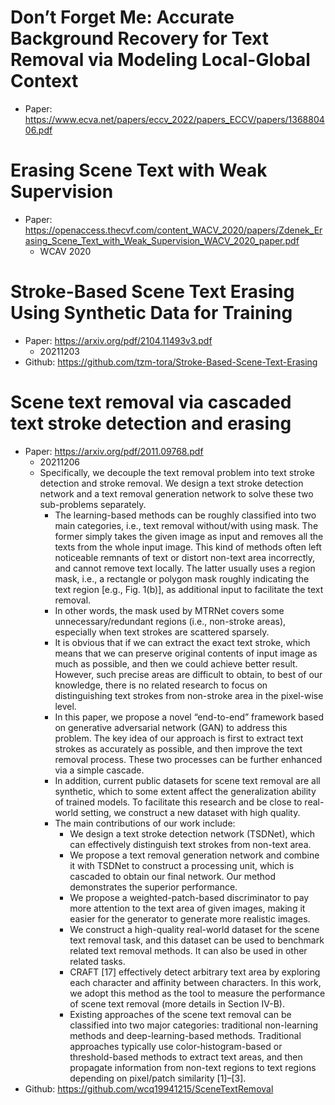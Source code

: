 # Don’t Forget Me: Accurate Background Recovery for Text Removal via Modeling Local-Global Context
- Paper: https://www.ecva.net/papers/eccv_2022/papers_ECCV/papers/136880406.pdf

# Erasing Scene Text with Weak Supervision
- Paper: https://openaccess.thecvf.com/content_WACV_2020/papers/Zdenek_Erasing_Scene_Text_with_Weak_Supervision_WACV_2020_paper.pdf
  - WCAV 2020

# Stroke-Based Scene Text Erasing Using Synthetic Data for Training
- Paper: https://arxiv.org/pdf/2104.11493v3.pdf
  - 20211203
- Github: https://github.com/tzm-tora/Stroke-Based-Scene-Text-Erasing

# Scene text removal via cascaded text stroke detection and erasing
- Paper: https://arxiv.org/pdf/2011.09768.pdf
  - 20211206
  - Specifically, we decouple the text removal problem into text stroke detection and stroke removal. We design a text stroke detection network and a text removal generation network to solve these two sub-problems separately.
    - The learning-based methods can be roughly classified into two main categories, i.e., text removal without/with using mask. The former simply takes the given image as input and removes all the texts from the whole input image. This kind of methods often left noticeable remnants of text or distort non-text area incorrectly, and cannot remove text locally. The latter usually uses a region mask, i.e., a rectangle or polygon mask roughly indicating the text region [e.g., Fig. 1(b)], as additional input to facilitate the text removal.
    - In other words, the mask used by MTRNet covers some unnecessary/redundant regions (i.e., non-stroke areas), especially when text strokes are scattered sparsely.
    - It is obvious that if we can extract the exact text stroke, which means that we can preserve original contents of input image as much as possible, and then we could achieve better result. However, such precise areas are difficult to obtain, to best of our knowledge, there is no related research to focus on distinguishing text strokes from non-stroke area in the pixel-wise level.
    - In this paper, we propose a novel “end-to-end” framework based on generative adversarial network (GAN) to address this
problem. The key idea of our approach is first to extract text strokes as accurately as possible, and then improve the text
removal process. These two processes can be further enhanced via a simple cascade.
    - In addition, current public datasets for
scene text removal are all synthetic, which to some extent affect the generalization ability of trained models. To facilitate this research and be close to real-world setting, we construct a new dataset with high quality.
    - The main contributions of our work include:
        - We design a text stroke detection network (TSDNet), which can effectively distinguish text strokes from non-text area.
        - We propose a text removal generation network and combine it with TSDNet to construct a processing unit, which is cascaded to obtain our final network. Our method demonstrates the superior performance.
        - We propose a weighted-patch-based discriminator to pay more attention to the text area of given images, making it easier for the generator to generate more realistic images.
        - We construct a high-quality real-world dataset for the scene text removal task, and this dataset can be used to benchmark related text removal methods. It can also be used in other related tasks.
        - CRAFT [17] effectively detect arbitrary text area by exploring each character and affinity between characters. In this work, we adopt this method as the tool to measure the performance of scene text removal (more details in Section IV-B).
        - Existing approaches of the scene text removal can be classified into two major categories: traditional non-learning methods and deep-learning-based methods. Traditional approaches typically use color-histogram-based or threshold-based methods to extract text areas, and then
propagate information from non-text regions to text regions depending on pixel/patch similarity [1]–[3].
- Github: https://github.com/wcq19941215/SceneTextRemoval